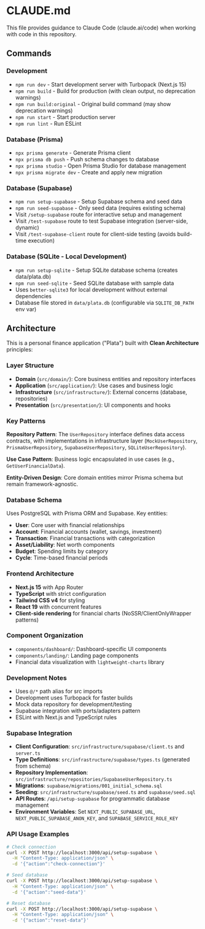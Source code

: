 # CLAUDE.md

This file provides guidance to Claude Code (claude.ai/code) when working with code in this repository.

## Commands

### Development
- `npm run dev` - Start development server with Turbopack (Next.js 15)
- `npm run build` - Build for production (with clean output, no deprecation warnings)
- `npm run build:original` - Original build command (may show deprecation warnings)
- `npm run start` - Start production server
- `npm run lint` - Run ESLint

### Database (Prisma)
- `npx prisma generate` - Generate Prisma client
- `npx prisma db push` - Push schema changes to database
- `npx prisma studio` - Open Prisma Studio for database management
- `npx prisma migrate dev` - Create and apply new migration

### Database (Supabase)
- `npm run setup-supabase` - Setup Supabase schema and seed data
- `npm run seed-supabase` - Only seed data (requires existing schema)
- Visit `/setup-supabase` route for interactive setup and management
- Visit `/test-supabase` route to test Supabase integration (server-side, dynamic)
- Visit `/test-supabase-client` route for client-side testing (avoids build-time execution)

### Database (SQLite - Local Development)
- `npm run setup-sqlite` - Setup SQLite database schema (creates data/plata.db)
- `npm run seed-sqlite` - Seed SQLite database with sample data
- Uses `better-sqlite3` for local development without external dependencies
- Database file stored in `data/plata.db` (configurable via `SQLITE_DB_PATH` env var)

## Architecture

This is a personal finance application ("Plata") built with **Clean Architecture** principles:

### Layer Structure
- **Domain** (`src/domain/`): Core business entities and repository interfaces
- **Application** (`src/application/`): Use cases and business logic
- **Infrastructure** (`src/infrastructure/`): External concerns (database, repositories)
- **Presentation** (`src/presentation/`): UI components and hooks

### Key Patterns

**Repository Pattern**: The `UserRepository` interface defines data access contracts, with implementations in infrastructure layer (`MockUserRepository`, `PrismaUserRepository`, `SupabaseUserRepository`, `SQLiteUserRepository`).

**Use Case Pattern**: Business logic encapsulated in use cases (e.g., `GetUserFinancialData`).

**Entity-Driven Design**: Core domain entities mirror Prisma schema but remain framework-agnostic.

### Database Schema
Uses PostgreSQL with Prisma ORM and Supabase. Key entities:
- **User**: Core user with financial relationships
- **Account**: Financial accounts (wallet, savings, investment)  
- **Transaction**: Financial transactions with categorization
- **Asset/Liability**: Net worth components
- **Budget**: Spending limits by category
- **Cycle**: Time-based financial periods

### Frontend Architecture
- **Next.js 15** with App Router
- **TypeScript** with strict configuration
- **Tailwind CSS v4** for styling
- **React 19** with concurrent features
- **Client-side rendering** for financial charts (NoSSR/ClientOnlyWrapper patterns)

### Component Organization
- `components/dashboard/`: Dashboard-specific UI components
- `components/landing/`: Landing page components
- Financial data visualization with `lightweight-charts` library

### Development Notes
- Uses `@/*` path alias for src imports
- Development uses Turbopack for faster builds
- Mock data repository for development/testing
- Supabase integration with ports/adapters pattern
- ESLint with Next.js and TypeScript rules

### Supabase Integration
- **Client Configuration**: `src/infrastructure/supabase/client.ts` and `server.ts`
- **Type Definitions**: `src/infrastructure/supabase/types.ts` (generated from schema)
- **Repository Implementation**: `src/infrastructure/repositories/SupabaseUserRepository.ts`
- **Migrations**: `supabase/migrations/001_initial_schema.sql`
- **Seeding**: `src/infrastructure/supabase/seed.ts` and `supabase/seed.sql`
- **API Routes**: `/api/setup-supabase` for programmatic database management
- **Environment Variables**: Set `NEXT_PUBLIC_SUPABASE_URL`, `NEXT_PUBLIC_SUPABASE_ANON_KEY`, and `SUPABASE_SERVICE_ROLE_KEY`

### API Usage Examples
```bash
# Check connection
curl -X POST http://localhost:3000/api/setup-supabase \
  -H "Content-Type: application/json" \
  -d '{"action":"check-connection"}'

# Seed database
curl -X POST http://localhost:3000/api/setup-supabase \
  -H "Content-Type: application/json" \
  -d '{"action":"seed-data"}'

# Reset database
curl -X POST http://localhost:3000/api/setup-supabase \
  -H "Content-Type: application/json" \
  -d '{"action":"reset-data"}'
```